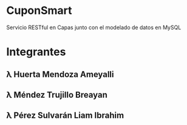 # CuponSmart
Servicio RESTful en Capas junto con el modelado de datos en MySQL


# Integrantes
## λ Huerta Mendoza Ameyalli
## λ Méndez Trujillo Breayan
## λ Pérez Sulvarán Liam Ibrahim
